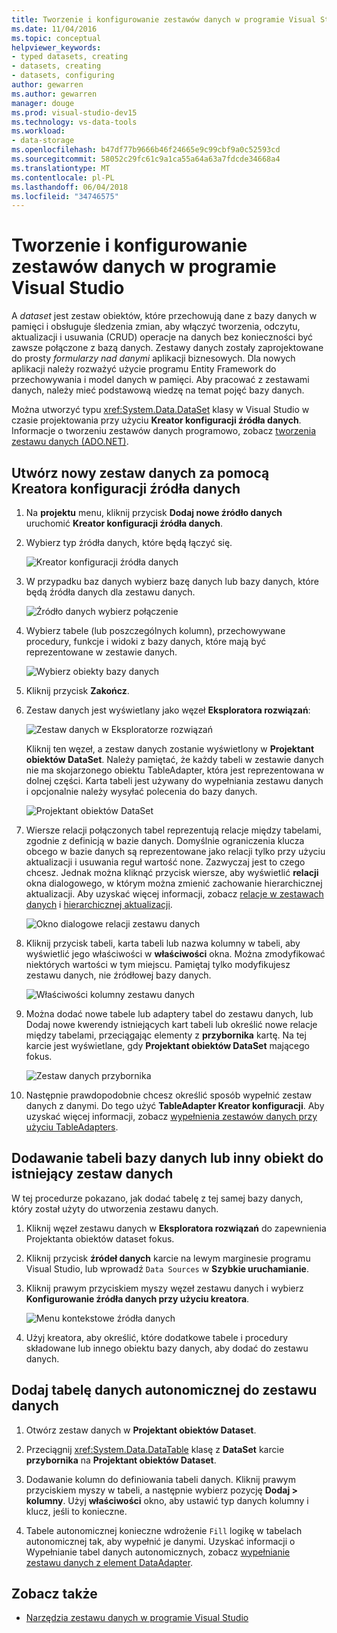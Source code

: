 ```yaml
---
title: Tworzenie i konfigurowanie zestawów danych w programie Visual Studio
ms.date: 11/04/2016
ms.topic: conceptual
helpviewer_keywords:
- typed datasets, creating
- datasets, creating
- datasets, configuring
author: gewarren
ms.author: gewarren
manager: douge
ms.prod: visual-studio-dev15
ms.technology: vs-data-tools
ms.workload:
- data-storage
ms.openlocfilehash: b47df77b9666b46f24665e9c99cbf9a0c52593cd
ms.sourcegitcommit: 58052c29fc61c9a1ca55a64a63a7fdcde34668a4
ms.translationtype: MT
ms.contentlocale: pl-PL
ms.lasthandoff: 06/04/2018
ms.locfileid: "34746575"
---
```

# <a name="create-and-configure-datasets-in-visual-studio"></a>Tworzenie i konfigurowanie zestawów danych w programie Visual Studio

A *dataset* jest zestaw obiektów, które przechowują dane z bazy danych w pamięci i obsługuje śledzenia zmian, aby włączyć tworzenia, odczytu, aktualizacji i usuwania (CRUD) operacje na danych bez konieczności być zawsze połączone z bazą danych. Zestawy danych zostały zaprojektowane do prosty *formularzy nad danymi* aplikacji biznesowych. Dla nowych aplikacji należy rozważyć użycie programu Entity Framework do przechowywania i model danych w pamięci. Aby pracować z zestawami danych, należy mieć podstawową wiedzę na temat pojęć bazy danych.

Można utworzyć typu <xref:System.Data.DataSet> klasy w Visual Studio w czasie projektowania przy użyciu **Kreator konfiguracji źródła danych**. Informacje o tworzeniu zestawów danych programowo, zobacz [tworzenia zestawu danych (ADO.NET)](/dotnet/framework/data/adonet/dataset-datatable-dataview/creating-a-dataset).

## <a name="create-a-new-dataset-by-using-the-data-source-configuration-wizard"></a>Utwórz nowy zestaw danych za pomocą Kreatora konfiguracji źródła danych

1.  Na **projektu** menu, kliknij przycisk **Dodaj nowe źródło danych** uruchomić **Kreator konfiguracji źródła danych**.

2.  Wybierz typ źródła danych, które będą łączyć się.

     ![Kreator konfiguracji źródła danych](../data-tools/media/data-source-configuration-wizard.png)

3.  W przypadku baz danych wybierz bazę danych lub bazy danych, które będą źródła danych dla zestawu danych.

     ![Źródło danych wybierz połączenie](../data-tools/media/data-source-choose-a-connection.png)

4.  Wybierz tabele (lub poszczególnych kolumn), przechowywane procedury, funkcje i widoki z bazy danych, które mają być reprezentowane w zestawie danych.

     ![Wybierz obiekty bazy danych](../data-tools/media/raddata-chose-objects.png)

5.  Kliknij przycisk **Zakończ**.

6.  Zestaw danych jest wyświetlany jako węzeł **Eksploratora rozwiązań**:

     ![Zestaw danych w Eksploratorze rozwiązań](../data-tools/media/dataset-in-solution-explorer.png)

     Kliknij ten węzeł, a zestaw danych zostanie wyświetlony w **Projektant obiektów DataSet**. Należy pamiętać, że każdy tabeli w zestawie danych nie ma skojarzonego obiektu TableAdapter, która jest reprezentowana w dolnej części. Karta tabeli jest używany do wypełniania zestawu danych i opcjonalnie należy wysyłać polecenia do bazy danych.

     ![Projektant obiektów DataSet](../data-tools/media/dataset-designer.png)

7.  Wiersze relacji połączonych tabel reprezentują relacje między tabelami, zgodnie z definicją w bazie danych. Domyślnie ograniczenia klucza obcego w bazie danych są reprezentowane jako relacji tylko przy użyciu aktualizacji i usuwania reguł wartość none. Zazwyczaj jest to czego chcesz. Jednak można kliknąć przycisk wiersze, aby wyświetlić **relacji** okna dialogowego, w którym można zmienić zachowanie hierarchicznej aktualizacji. Aby uzyskać więcej informacji, zobacz [relacje w zestawach danych](../data-tools/relationships-in-datasets.md) i [hierarchicznej aktualizacji](../data-tools/hierarchical-update.md).

     ![Okno dialogowe relacji zestawu danych](../data-tools/media/raddata-relation-dialog.png)

8.  Kliknij przycisk tabeli, karta tabeli lub nazwa kolumny w tabeli, aby wyświetlić jego właściwości w **właściwości** okna. Można zmodyfikować niektórych wartości w tym miejscu. Pamiętaj tylko modyfikujesz zestawu danych, nie źródłowej bazy danych.

     ![Właściwości kolumny zestawu danych](../data-tools/media/dataset-column-properties.png)

9. Można dodać nowe tabele lub adaptery tabel do zestawu danych, lub Dodaj nowe kwerendy istniejących kart tabeli lub określić nowe relacje między tabelami, przeciągając elementy z **przybornika** kartę. Na tej karcie jest wyświetlane, gdy **Projektant obiektów DataSet** mającego fokus.

     ![Zestaw danych przybornika](../data-tools/media/raddata-dataset-toolbox.png)

10. Następnie prawdopodobnie chcesz określić sposób wypełnić zestaw danych z danymi. Do tego użyć **TableAdapter Kreator konfiguracji**. Aby uzyskać więcej informacji, zobacz [wypełnienia zestawów danych przy użyciu TableAdapters](../data-tools/fill-datasets-by-using-tableadapters.md).

## <a name="add-a-database-table-or-other-object-to-an-existing-dataset"></a>Dodawanie tabeli bazy danych lub inny obiekt do istniejący zestaw danych

W tej procedurze pokazano, jak dodać tabelę z tej samej bazy danych, który został użyty do utworzenia zestawu danych.

1.  Kliknij węzeł zestawu danych w **Eksploratora rozwiązań** do zapewnienia Projektanta obiektów dataset fokus.

2.  Kliknij przycisk **źródeł danych** karcie na lewym marginesie programu Visual Studio, lub wprowadź `Data Sources` w **Szybkie uruchamianie**.

3.  Kliknij prawym przyciskiem myszy węzeł zestawu danych i wybierz **Konfigurowanie źródła danych przy użyciu kreatora**.

     ![Menu kontekstowe źródła danych](../data-tools/media/data-source-context-menu.png)

4.  Użyj kreatora, aby określić, które dodatkowe tabele i procedury składowane lub innego obiektu bazy danych, aby dodać do zestawu danych.

## <a name="add-a-stand-alone-data-table-to-a-dataset"></a>Dodaj tabelę danych autonomicznej do zestawu danych

1.  Otwórz zestaw danych w **Projektant obiektów Dataset**.

2.  Przeciągnij <xref:System.Data.DataTable> klasę z **DataSet** karcie **przybornika** na **Projektant obiektów Dataset**.

3.  Dodawanie kolumn do definiowania tabeli danych. Kliknij prawym przyciskiem myszy w tabeli, a następnie wybierz pozycję **Dodaj > kolumny**. Użyj **właściwości** okno, aby ustawić typ danych kolumny i klucz, jeśli to konieczne.

4.  Tabele autonomicznej konieczne wdrożenie `Fill` logikę w tabelach autonomicznej tak, aby wypełnić je danymi. Uzyskać informacji o Wypełnianie tabel danych autonomicznych, zobacz [wypełnianie zestawu danych z element DataAdapter](/dotnet/framework/data/adonet/populating-a-dataset-from-a-dataadapter).

## <a name="see-also"></a>Zobacz także

- [Narzędzia zestawu danych w programie Visual Studio](../data-tools/dataset-tools-in-visual-studio.md)